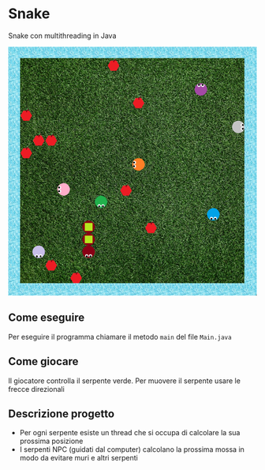 # Snake
Snake con multithreading in Java

![game](immagini\game.png)

## Come eseguire

Per eseguire il programma chiamare il metodo `main` del file `Main.java`

## Come giocare

Il giocatore controlla il serpente verde. Per muovere il serpente usare le frecce direzionali

## Descrizione progetto
- Per ogni serpente esiste un thread che si occupa di calcolare la sua prossima posizione
- I serpenti NPC (guidati dal computer) calcolano la prossima mossa in modo da evitare muri e altri serpenti